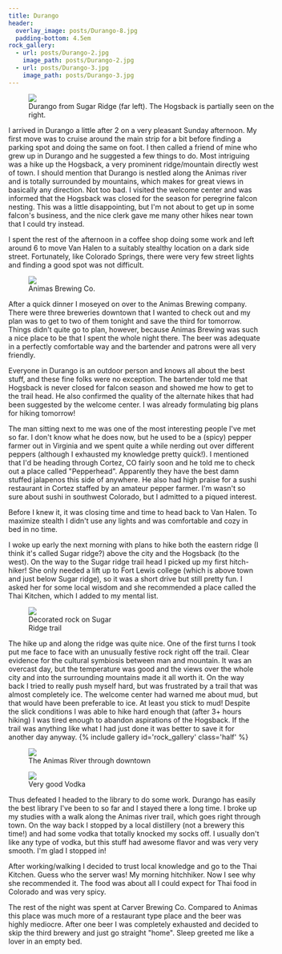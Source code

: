 ```yaml
---
title: Durango
header:
  overlay_image: posts/Durango-8.jpg
  padding-bottom: 4.5em
rock_gallery:
  - url: posts/Durango-2.jpg
    image_path: posts/Durango-2.jpg
  - url: posts/Durango-3.jpg
    image_path: posts/Durango-3.jpg
---
```


<figure class='align-center' style='width:100%'>
 <a href='{{ site.url }}{{ site.baseurl }}/images/posts/Durango-4.jpg'>
 <img src='{{ site.url }}{{ site.baseurl }}/images/posts/Durango-4.jpg'>
 </a>
 <figcaption>Durango from Sugar Ridge (far left). The Hogsback is partially seen on the right.</figcaption>
</figure>

I arrived in Durango a little after 2 on a very pleasant Sunday
afternoon. My first move was to cruise around the main strip for a bit
before finding a parking spot and doing the same on foot. I then
called a friend of mine who grew up in Durango and he suggested a few
things to do. Most intriguing was a hike up the Hogsback, a very
prominent ridge/mountain directly west of town. I should mention that
Durango is nestled along the Animas river and is totally surrounded by
mountains, which makes for great views in basically any direction. Not
too bad. I visited the welcome center and was informed that the
Hogsback was closed for the season for peregrine falcon nesting. This
was a little disappointing, but I'm not about to get up in some
falcon's business, and the nice clerk gave me many other hikes near
town that I could try instead.

I spent the rest of the afternoon in a coffee shop doing some work and
left around 6 to move Van Halen to a suitably stealthy location on a
dark side street. Fortunately, like Colorado Springs, there were very
few street lights and finding a good spot was not difficult.

<figure class='align-left' style='width:50%'>
 <a href='{{ site.url }}{{ site.baseurl }}/images/posts/Durango-7.jpg'>
 <img src='{{ site.url }}{{ site.baseurl }}/images/posts/Durango-7.jpg'>
 </a>
 <figcaption>Animas Brewing Co.</figcaption>
</figure>

After a quick dinner I moseyed on over to the Animas Brewing
company. There were three breweries downtown that I wanted to check out
and my plan was to get to two of them tonight and save the third for
tomorrow. Things didn't quite go to plan, however, because Animas
Brewing was such a nice place to be that I spent the whole night
there. The beer was adequate in a perfectly comfortable way and the
bartender and patrons were all very friendly.

Everyone in Durango is an outdoor person and knows all about the best
stuff, and these fine folks were no exception. The bartender told me
that Hogsback is never closed for falcon season and showed me how to
get to the trail head. He also confirmed the quality of the alternate
hikes that had been suggested by the welcome center. I was already
formulating big plans for hiking tomorrow!

The man sitting next to me was one of the most interesting people I've
met so far. I don't know what he does now, but he used to be a (spicy)
pepper farmer out in Virginia and we spent quite a while nerding out
over different peppers (although I exhausted my knowledge pretty
quick!). I mentioned that I'd be heading through Cortez, CO fairly
soon and he told me to check out a place called
"Pepperhead". Apparently they have the best damn stuffed jalapenos
this side of anywhere. He also had high praise for a sushi restaurant
in Cortez staffed by an amateur pepper farmer. I'm wasn't so sure
about sushi in southwest Colorado, but I admitted to a piqued
interest.

Before I knew it, it was closing time and time to head back to Van
Halen. To maximize stealth I didn't use any lights and was comfortable
and cozy in bed in no time.

I woke up early the next morning with plans to hike both the eastern
ridge (I think it's called Sugar ridge?) above the city and the
Hogsback (to the west). On the way to the Sugar ridge trail head I
picked up my first hitch-hiker! She only needed a lift up to Fort
Lewis college (which is above town and just below Sugar ridge), so it
was a short drive but still pretty fun. I asked her for some local
wisdom and she recommended a place called the Thai Kitchen, which I
added to my mental list.

<figure class='align-left' style='width:40%'>
 <a href='{{ site.url }}{{ site.baseurl }}/images/posts/Durango-1.jpg'>
 <img src='{{ site.url }}{{ site.baseurl }}/images/posts/Durango-1.jpg'>
 </a>
 <figcaption>Decorated rock on Sugar Ridge trail</figcaption>
</figure>

The hike up and along the ridge was quite nice. One of the first turns
I took put me face to face with an unusually festive rock right off
the trail. Clear evidence for the cultural symbiosis between man and
mountain. It was an overcast day, but the temperature was good and the
views over the whole city and into the surrounding mountains made it
all worth it. On the way back I tried to really push myself hard, but
was frustrated by a trail that was almost completely ice. The welcome
center had warned me about mud, but that would have been preferable to
ice. At least you stick to mud! Despite the slick conditions I was
able to hike hard enough that (after 3+ hours hiking) I was tired
enough to abandon aspirations of the Hogsback. If the trail was
anything like what I had just done it was better to save it for
another day anyway.  {% include gallery id='rock_gallery' class='half'
%}

<figure class='align-right' style='width:50%'>
 <a href='{{ site.url }}{{ site.baseurl }}/images/posts/Durango-5.jpg'>
 <img src='{{ site.url }}{{ site.baseurl }}/images/posts/Durango-5.jpg'>
 </a>
 <figcaption>The Animas River through downtown</figcaption>
</figure>
<figure class='align-left' style='width:50%'>
 <a href='{{ site.url }}{{ site.baseurl }}/images/posts/Durango-6.jpg'>
 <img src='{{ site.url }}{{ site.baseurl }}/images/posts/Durango-6.jpg'>
 </a>
 <figcaption>Very good Vodka</figcaption>
</figure>

Thus defeated I headed to the library to do some work. Durango has
easily the best library I've been to so far and I stayed there a long
time. I broke up my studies with a walk along the Animas river trail,
which goes right through town. On the way back I stopped by a local
distillery (not a brewery this time!) and had some vodka that totally
knocked my socks off. I usually don't like any type of vodka, but this
stuff had awesome flavor and was very very smooth. I'm glad I stopped
in!

After working/walking I decided to trust local knowledge and go to the
Thai Kitchen. Guess who the server was! My morning hitchhiker. Now I
see why she recommended it. The food was about all I could expect for
Thai food in Colorado and was very spicy.

The rest of the night was spent at Carver Brewing Co. Compared to
Animas this place was much more of a restaurant type place and the
beer was highly mediocre. After one beer I was completely exhausted
and decided to skip the third brewery and just go straight
"home". Sleep greeted me like a lover in an empty bed.